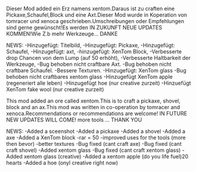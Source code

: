 Dieser Mod added ein Erz namens xentom.Daraus ist zu craften eine Pickaxe,Schaufel,Block und eine Axt.Dieser Mod wurde in Koperation von tomracer und xenoca geschrieben.Umschreibungen oder Empfehlungen sind gerne gewünscht!Es werden IN ZUKUNFT NEUE UPDATES KOMMEN!Wie Z.b mehr Werkzeuge...
DANKE

NEWS:
-Hinzugefügt: Titelbild,
-Hinzugefügt: Pickaxe,
-Hinzugefügt: Schaufel,
-Hinzugefügt: axt,
-hinzugefügt: XenTom Block,
-Verbesserte drop Chancen von dem Lump (auf 50 erhöht),
-Verbesserte Haltbarkeit der Werkzeuge,
-Bug behoben nicht craftbare Axt.
-Bug behoben nicht craftbare Schaufel.
-Bessere Texturen.
-Hinzugefügt: XenTom glass
-Bug behoben nicht craftbares xentom glass
-Hinzugefügt XenTom apple (regeneriert alle leben)
-Hinzugefügt hoe (nur creative zurzeit)
-Hinzuefügt XenTom fake wool (nur creative zurzeit)

This mod added an ore called xentom.This is to craft a pickaxe, shovel, block and an ax.This mod was written in co-operation by tomracer and xenoca.Recommendations or recommendations are welcome! IN FUTURE NEW UPDATES WILL COME! more tools ...
THANK YOU


NEWS:
-Added a sceenshot
-Added a pickaxe
-Added a shovel
-Added a axe
-Added a XenTom block
-rar = 50
-improved uses for the tools (more then bevor)
-better textures
-Bug fixed (cant craft axe)
-Bug fixed (cant craft shovel)
-Added xentom glass
-Bug fixed (cant craft xentom glass)
-Added xentom glass (creative)
-Added a xentom apple (do you life fuel)20 hearts 
-Added a hoe (onyl creative right now)
